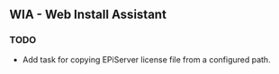 ## WIA - Web Install Assistant ##



### TODO ###

 - Add task for copying EPiServer license file from a configured path.